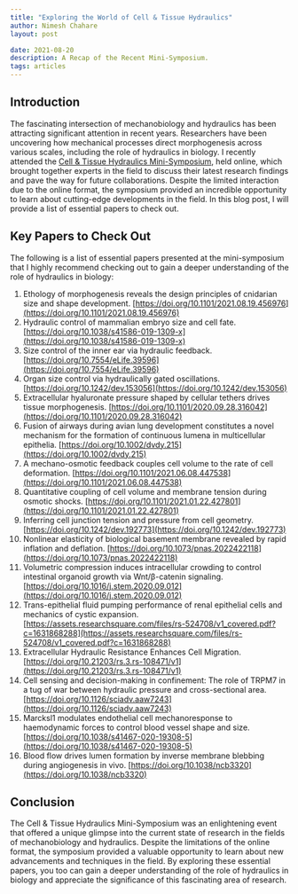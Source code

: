 ```yaml
---
title: "Exploring the World of Cell & Tissue Hydraulics"
author: Nimesh Chahare
layout: post

date: 2021-08-20
description: A Recap of the Recent Mini-Symposium.
tags: articles
---
```

## Introduction
The fascinating intersection of mechanobiology and hydraulics has been attracting significant attention in recent years. Researchers have been uncovering how mechanical processes direct morphogenesis across various scales, including the role of hydraulics in biology. I recently attended the [Cell & Tissue Hydraulics Mini-Symposium](https://www.mbi.nus.edu.sg/hydraulics2021/#programme), held online, which brought together experts in the field to discuss their latest research findings and pave the way for future collaborations. Despite the limited interaction due to the online format, the symposium provided an incredible opportunity to learn about cutting-edge developments in the field. In this blog post, I will provide a list of essential papers to check out.

## Key Papers to Check Out
The following is a list of essential papers presented at the mini-symposium that I highly recommend checking out to gain a deeper understanding of the role of hydraulics in biology:

1. Ethology of morphogenesis reveals the design principles of cnidarian size and shape development. [https://doi.org/10.1101/2021.08.19.456976](https://doi.org/10.1101/2021.08.19.456976)
2. Hydraulic control of mammalian embryo size and cell fate. [https://doi.org/10.1038/s41586-019-1309-x](https://doi.org/10.1038/s41586-019-1309-x)
3. Size control of the inner ear via hydraulic feedback. [https://doi.org/10.7554/eLife.39596](https://doi.org/10.7554/eLife.39596)
4. Organ size control via hydraulically gated oscillations. [https://doi.org/10.1242/dev.153056](https://doi.org/10.1242/dev.153056)
5. Extracellular hyaluronate pressure shaped by cellular tethers drives tissue morphogenesis. [https://doi.org/10.1101/2020.09.28.316042](https://doi.org/10.1101/2020.09.28.316042)
6. Fusion of airways during avian lung development constitutes a novel mechanism for the formation of continuous lumena in multicellular epithelia. [https://doi.org/10.1002/dvdy.215](https://doi.org/10.1002/dvdy.215)
7. A mechano-osmotic feedback couples cell volume to the rate of cell deformation. [https://doi.org/10.1101/2021.06.08.447538](https://doi.org/10.1101/2021.06.08.447538)
8. Quantitative coupling of cell volume and membrane tension during osmotic shocks. [https://doi.org/10.1101/2021.01.22.427801](https://doi.org/10.1101/2021.01.22.427801)
9. Inferring cell junction tension and pressure from cell geometry. [https://doi.org/10.1242/dev.192773](https://doi.org/10.1242/dev.192773)
10. Nonlinear elasticity of biological basement membrane revealed by rapid inflation and deflation. [https://doi.org/10.1073/pnas.2022422118](https://doi.org/10.1073/pnas.2022422118)
11. Volumetric compression induces intracellular crowding to control intestinal organoid growth via Wnt/β-catenin signaling. [https://doi.org/10.1016/j.stem.2020.09.012](https://doi.org/10.1016/j.stem.2020.09.012)
12. Trans-epithelial fluid pumping performance of renal epithelial cells and mechanics of cystic expansion. [https://assets.researchsquare.com/files/rs-524708/v1_covered.pdf?c=1631868288](https://assets.researchsquare.com/files/rs-524708/v1_covered.pdf?c=1631868288)
13. Extracellular Hydraulic Resistance Enhances Cell Migration. [https://doi.org/10.21203/rs.3.rs-108471/v1](https://doi.org/10.21203/rs.3.rs-108471/v1)
14. Cell sensing and decision-making in confinement: The role of TRPM7 in a tug of war between hydraulic pressure and cross-sectional area. [https://doi.org/10.1126/sciadv.aaw7243](https://doi.org/10.1126/sciadv.aaw7243)
15. Marcksl1 modulates endothelial cell mechanoresponse to haemodynamic forces to control blood vessel shape and size.[https://doi.org/10.1038/s41467-020-19308-5](https://doi.org/10.1038/s41467-020-19308-5)
16. Blood flow drives lumen formation by inverse membrane blebbing during angiogenesis in vivo. [https://doi.org/10.1038/ncb3320](https://doi.org/10.1038/ncb3320)

## Conclusion
The Cell & Tissue Hydraulics Mini-Symposium was an enlightening event that offered a unique glimpse into the current state of research in the fields of mechanobiology and hydraulics. Despite the limitations of the online format, the symposium provided a valuable opportunity to learn about new advancements and techniques in the field. By exploring these essential papers, you too can gain a deeper understanding of the role of hydraulics in biology and appreciate the significance of this fascinating area of research.